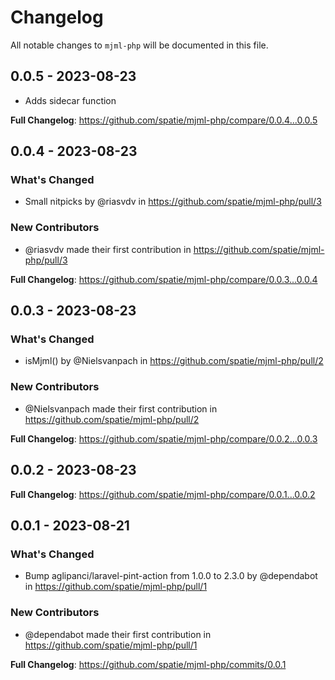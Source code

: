 # Changelog

All notable changes to `mjml-php` will be documented in this file.

## 0.0.5 - 2023-08-23

- Adds sidecar function

**Full Changelog**: https://github.com/spatie/mjml-php/compare/0.0.4...0.0.5

## 0.0.4 - 2023-08-23

### What's Changed

- Small nitpicks by @riasvdv in https://github.com/spatie/mjml-php/pull/3

### New Contributors

- @riasvdv made their first contribution in https://github.com/spatie/mjml-php/pull/3

**Full Changelog**: https://github.com/spatie/mjml-php/compare/0.0.3...0.0.4

## 0.0.3 - 2023-08-23

### What's Changed

- isMjml() by @Nielsvanpach in https://github.com/spatie/mjml-php/pull/2

### New Contributors

- @Nielsvanpach made their first contribution in https://github.com/spatie/mjml-php/pull/2

**Full Changelog**: https://github.com/spatie/mjml-php/compare/0.0.2...0.0.3

## 0.0.2 - 2023-08-23

**Full Changelog**: https://github.com/spatie/mjml-php/compare/0.0.1...0.0.2

## 0.0.1 - 2023-08-21

### What's Changed

- Bump aglipanci/laravel-pint-action from 1.0.0 to 2.3.0 by @dependabot in https://github.com/spatie/mjml-php/pull/1

### New Contributors

- @dependabot made their first contribution in https://github.com/spatie/mjml-php/pull/1

**Full Changelog**: https://github.com/spatie/mjml-php/commits/0.0.1
